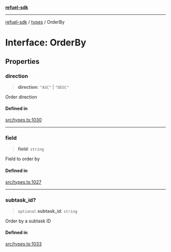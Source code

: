 [**refuel-sdk**](../../README.md)

***

[refuel-sdk](../../modules.md) / [types](../README.md) / OrderBy

# Interface: OrderBy

## Properties

### direction

> **direction**: `"ASC"` \| `"DESC"`

Order direction

#### Defined in

[src/types.ts:1030](https://github.com/refuel-ai/refuel-sdk/blob/4c2ff8dd3473ca3a77a7beb7cac6d4e017c1d0e0/src/types.ts#L1030)

***

### field

> **field**: `string`

Field to order by

#### Defined in

[src/types.ts:1027](https://github.com/refuel-ai/refuel-sdk/blob/4c2ff8dd3473ca3a77a7beb7cac6d4e017c1d0e0/src/types.ts#L1027)

***

### subtask\_id?

> `optional` **subtask\_id**: `string`

Order by a subtask ID

#### Defined in

[src/types.ts:1033](https://github.com/refuel-ai/refuel-sdk/blob/4c2ff8dd3473ca3a77a7beb7cac6d4e017c1d0e0/src/types.ts#L1033)
